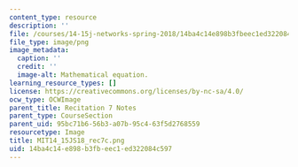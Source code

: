 ```yaml
---
content_type: resource
description: ''
file: /courses/14-15j-networks-spring-2018/14ba4c14e898b3fbeec1ed322084c597_MIT14_15JS18_rec7c.png
file_type: image/png
image_metadata:
  caption: ''
  credit: ''
  image-alt: Mathematical equation.
learning_resource_types: []
license: https://creativecommons.org/licenses/by-nc-sa/4.0/
ocw_type: OCWImage
parent_title: Recitation 7 Notes
parent_type: CourseSection
parent_uid: 95bc71b6-56b3-a07b-95c4-63f5d2768559
resourcetype: Image
title: MIT14_15JS18_rec7c.png
uid: 14ba4c14-e898-b3fb-eec1-ed322084c597
---
```

